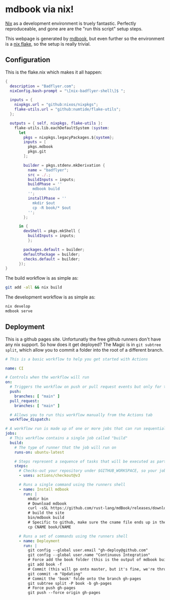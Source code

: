 # mdbook via nix!

[Nix](https://nixos.org/) as a development environment is truely fantastic. Perfectly reproduceable, and gone are are the "run this script" setup steps.

This webpage is generated by [mdbook](https://github.com/rust-lang/mdBook), but even further so the environment is a [nix flake](https://nixos.wiki/wiki/Flakes), so the setup is really trivial.

## Configuration

This is the flake.nix which makes it all happen:
```nix
{
  description = "Badflyer.com";
  nixConfig.bash-prompt = "\[nix-badflyer-shell\]$ ";

  inputs = {
    nixpkgs.url = "github:nixos/nixpkgs";
    flake-utils.url = "github:numtide/flake-utils";
  };

  outputs = { self, nixpkgs, flake-utils }:
    flake-utils.lib.eachDefaultSystem (system:
      let 
        pkgs = nixpkgs.legacyPackages.${system};
        inputs = [
          pkgs.mdbook
          pkgs.git
        ];

        builder = pkgs.stdenv.mkDerivation {
          name = "badflyer";
          src = ./.;
          buildInputs = inputs;
          buildPhase = ''
            mdbook build
          '';
          installPhase = ''
            mkdir $out
            cp -R book/* $out
          '';
        };

      in {
        devShell = pkgs.mkShell {
          buildInputs = inputs;
          };

        packages.default = builder;
        defaultPackage = builder;
        checks.default = builder;
      });
}
```

The build workflow is as simple as:
```bash
git add -all && nix build
```

The development workflow is as simple as:
```bash
nix develop
mdbook serve
```

## Deployment

This is a github pages site. Unfortunatly the free github runners don't have any nix support. So how does it get deployed? The Magic is in `git subtree split`, which allow you to commit a folder into the root of a different branch.

```yaml
# This is a basic workflow to help you get started with Actions

name: CI

# Controls when the workflow will run
on:
  # Triggers the workflow on push or pull request events but only for the "main" branch
  push:
    branches: [ "main" ]
  pull_request:
    branches: [ "main" ]

  # Allows you to run this workflow manually from the Actions tab
  workflow_dispatch:

# A workflow run is made up of one or more jobs that can run sequentially or in parallel
jobs:
  # This workflow contains a single job called "build"
  build:
    # The type of runner that the job will run on
    runs-on: ubuntu-latest

    # Steps represent a sequence of tasks that will be executed as part of the job
    steps:
      # Checks-out your repository under $GITHUB_WORKSPACE, so your job can access it
      - uses: actions/checkout@v3

      # Runs a single command using the runners shell
      - name: Install mdbook
        run: |
          mkdir bin
          # Download mdbook
          curl -sSL https://github.com/rust-lang/mdBook/releases/download/v0.4.18/mdbook-v0.4.18-x86_64-unknown-linux-gnu.tar.gz | tar -xz --directory=bin
          # build the site
          bin/mdbook build
          # Specific to github, make sure the cname file ends up in the deployment. For the custom domain name.
          cp CNAME book/CNAME

      # Runs a set of commands using the runners shell
      - name: Deployment
        run: |
          git config --global user.email "gh-deploy@github.com"
          git config --global user.name "Continuous Integration"
          # Force add the book folder (this is the output of mdbook build)
          git add book -f
          # Commit (this will go onto master, but it's fine, we're throwing it away.)
          git commit -m "Updating"
          # Commit the 'book' folde onto the branch gh-pages
          git subtree split -P book -b gh-pages
          # Force push gh-pages
          git push --force origin gh-pages
```

